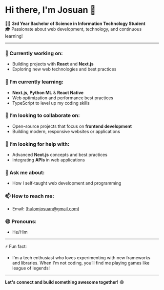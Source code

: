 # Hi there, I'm Josuan 👋

👨‍💻 **3rd Year Bachelor of Science in Information Technology Student**  
🎓 Passionate about web development, technology, and continuous learning!

---

### 🔭 Currently working on:
- Building projects with **React** and **Next.js**
- Exploring new web technologies and best practices

### 🌱 I’m currently learning:
- **Next.js**, **Python ML** & **React Native**
- Web optimization and performance best practices
- TypeScript to level up my coding skills

### 👯 I’m looking to collaborate on:
- Open-source projects that focus on **frontend development**
- Building modern, responsive websites or applications

### 🤔 I’m looking for help with:
- Advanced **Next.js** concepts and best practices
- Integrating **APIs** in web applications

### 💬 Ask me about:
- How I self-taught web development and programming

### 📫 How to reach me:
- Email: [hulomjosuan@gmail.com)

### 😄 Pronouns:
- He/Him

---

⚡ Fun fact:  
- I'm a tech enthusiast who loves experimenting with new frameworks and libraries. When I'm not coding, you’ll find me playing games like league of legends!

---
  
**Let's connect and build something awesome together!** 😄
